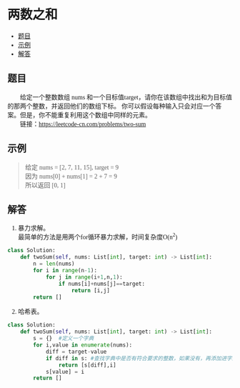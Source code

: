 <font face="Microsoft YaHei">
    
# 两数之和

- [题目](#题目)
- [示例](#示例)
- [解答](#解答)

## 题目
&emsp;&emsp;给定一个整数数组 nums 和一个目标值target，请你在该数组中找出和为目标值的那两个整数，并返回他们的数组下标。
你可以假设每种输入只会对应一个答案。但是，你不能重复利用这个数组中同样的元素。<br/>
&emsp;&emsp;链接：https://leetcode-cn.com/problems/two-sum

## 示例
>给定 nums = [2, 7, 11, 15], target = 9<br/>
因为 nums[0] + nums[1] = 2 + 7 = 9<br/>
所以返回 [0, 1]<br/>


## 解答
1. 暴力求解。<br/>
最简单的方法是用两个for循环暴力求解，时间复杂度O(n<sup>2</sup>)
```python
class Solution:
    def twoSum(self, nums: List[int], target: int) -> List[int]:
        n = len(nums)
        for i in range(n-1):
            for j in range(i+1,n,1):
                if nums[i]+nums[j]==target:
                    return [i,j]
        return [] 
```
2. 哈希表。<br/>
```python
class Solution:
    def twoSum(self, nums: List[int], target: int) -> List[int]:
        s = {}  #定义一个字典
        for i,value in enumerate(nums):
            diff = target-value
            if diff in s: #查找字典中是否有符合要求的整数，如果没有，再添加进字典中。既提高效率，也避免重复利用这个数组中同样的元素
                return [s[diff],i]
            s[value] = i   
        return []
```

</font>
